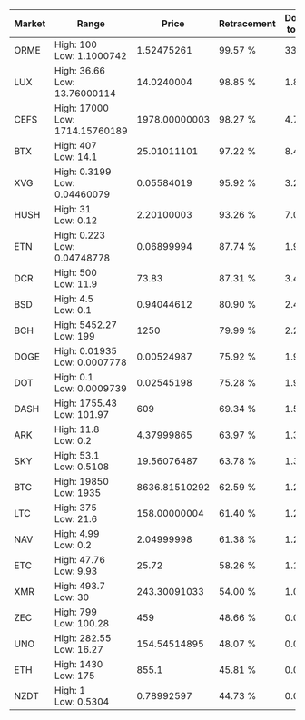 | Market | Range | Price| Retracement | Doubles to 50% |
| --- | --- | --- | --- | --- |
| ORME | High: 100<br />Low: 1.1000742 | 1.52475261 | 99.57 % | 33.15 |
| LUX | High: 36.66<br />Low: 13.76000114 | 14.0240004 | 98.85 % | 1.80 |
| CEFS | High: 17000<br />Low: 1714.15760189 | 1978.00000003 | 98.27 % | 4.73 |
| BTX | High: 407<br />Low: 14.1 | 25.01011101 | 97.22 % | 8.42 |
| XVG | High: 0.3199<br />Low: 0.04460079 | 0.05584019 | 95.92 % | 3.26 |
| HUSH | High: 31<br />Low: 0.12 | 2.20100003 | 93.26 % | 7.07 |
| ETN | High: 0.223<br />Low: 0.04748778 | 0.06899994 | 87.74 % | 1.96 |
| DCR | High: 500<br />Low: 11.9 | 73.83 | 87.31 % | 3.47 |
| BSD | High: 4.5<br />Low: 0.1 | 0.94044612 | 80.90 % | 2.45 |
| BCH | High: 5452.27<br />Low: 199 | 1250 | 79.99 % | 2.26 |
| DOGE | High: 0.01935<br />Low: 0.0007778 | 0.00524987 | 75.92 % | 1.92 |
| DOT | High: 0.1<br />Low: 0.0009739 | 0.02545198 | 75.28 % | 1.98 |
| DASH | High: 1755.43<br />Low: 101.97 | 609 | 69.34 % | 1.52 |
| ARK | High: 11.8<br />Low: 0.2 | 4.37999865 | 63.97 % | 1.37 |
| SKY | High: 53.1<br />Low: 0.5108 | 19.56076487 | 63.78 % | 1.37 |
| BTC | High: 19850<br />Low: 1935 | 8636.81510292 | 62.59 % | 1.26 |
| LTC | High: 375<br />Low: 21.6 | 158.00000004 | 61.40 % | 1.26 |
| NAV | High: 4.99<br />Low: 0.2 | 2.04999998 | 61.38 % | 1.27 |
| ETC | High: 47.76<br />Low: 9.93 | 25.72 | 58.26 % | 1.12 |
| XMR | High: 493.7<br />Low: 30 | 243.30091033 | 54.00 % | 1.08 |
| ZEC | High: 799<br />Low: 100.28 | 459 | 48.66 % | 0.00 |
| UNO | High: 282.55<br />Low: 16.27 | 154.54514895 | 48.07 % | 0.00 |
| ETH | High: 1430<br />Low: 175 | 855.1 | 45.81 % | 0.00 |
| NZDT | High: 1<br />Low: 0.5304 | 0.78992597 | 44.73 % | 0.00 |
